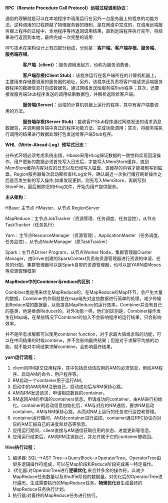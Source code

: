 **RPC（Remote Procedure Call Protocol）远程过程调用协议：**

通俗的理解就是可以在本地程序中调用运行在另外一台服务器上的程序的功能方法。这种调用的过程跨越了物理服务器的限制，是在网络中完成的，在调用远端服务器上程序的过程中，本地程序等待返回调用结果，直到远端程序执行完毕，将结果进行返回到本地，最终完成一次完整的调用

RPC技术在架构设计上有四部分组成，分别是：**客户端、客户端存根、服务端、服务端存根**。

　　　　**客户端（client）**：服务调用发起方，也称为服务消费者。

　　　　**客户端存根(Client Stub)**：该程序运行在客户端所在的计算机机器上，主要用来存储要调用的服务器的地址，另外，该程序还负责将客户端请求远端服务器程序的数据信息打包成数据包，通过网络发送给服务端Stub程序；其次，还要接收服务端Stub程序发送的调用结果数据包，并解析返回给客户端。

　　　　**服务端(Server)**：远端的计算机机器上运行的程序，其中有客户端要调用的方法。

　　　　**服务端存根(Server Stub)**：接收客户Stub程序通过网络发送的请求消息数据包，并调用服务端中真正的程序功能方法，完成功能调用；其次，将服务端执行调用的结果进行数据处理打包发送给客户端Stub程序。



**WHL（Write-Ahead-Log）预写式日志：**

分布式环境必须考虑系统出错，Hbase采用HLog保证数据的一致性和实现回滚操作，用户更新的数据必须首先写入日志后，才能写入MemStore缓存，直到MemStore缓存内容对应的日志以及已经写入磁盘，该缓存的内容才能被刷写到磁盘。Region服务器每次启动都检查HLog文件，确认最近一次执行缓存刷新操作之后是否发生新的写入操作;如果发现更新，则先写入MemStore，再刷写到StoreFile，最后删除旧的Hlog文件，开始为用户提供服务。





**主从架构：**

HBase:  主节点 HMaster，从节点 RegionServer

MapReduce：主节点JobTracker（资源管理、任务调度、任务监控），从节点TaskTracker（任务执行）

Yarn：主节点ResourceManager（资源管理），ApplicationMaster（任务调度、任务监控），从节点NodeManager（原TaskTracker）

Spark：主节点Driver Program，从节点Worker Node，集群管理器Cluster Manager，由Driver创建的SparkContext负责和资源管理器进行资源的申请、任务的分配。集群管理器可以是Spark自带的资源管理器，也可以是YARN或Mesos等资源管理框架





**MapRedce中的Combiner与reduce的区别：**

Combiner类是用来优化MapReduce的，在MapReduce的Map环节，会产生大量的数据，Combiner的作用就是在map端先对这些数据进行简单的处理，减少传输到Reduce端的数据量，从而提高MapReduce的运行效率。Combiner并没有自己的基类，他是继承Reducer的，对外功能一样。他们的区别是，Combiner操作发生在Map端，在某些情况下Combiner的加入不会影响程序的运行结果，只会影响效率。

并不是所有求解都可以使用combiner function，对于求最大值或求和的功能，可以在中间结果的时候combine，并不会影响最终结果；但是对于求解平均值的功能，就不能对中间结果求解combine，会影响最终结果。





**yarn运行流程：**

1. client向RM提交应用程序，其中包括启动该应用的AM的必须信息，例如AM程序、启动AM的命令、用户程序等。
2. RM启动一个container用于运行AM。
3. 启动中的AM向RM注册自己，启动成功后与RM保持心跳。
4. AM向RM发送请求，申请相应数目的container。
5. RM返回AM的申请的containers信息。申请成功的container，由AM进行初始化。container的启动信息初始化后，AM与对应的NM通信，要求NM启动container。AM与NM保持心跳，从而对NM上运行的任务进行监控和管理。
6. container运行期间，AM对container进行监控。container通过RPC协议向对应的AM汇报自己的进度和状态等信息。
7. 应用运行期间，client直接与AM通信获取应用的状态、进度更新等信息。
8. 应用运行结束后，AM向RM注销自己，并允许属于它的container被收回。



**Hive执行过程：**

1. 编译器: SQL-->AST Tree-->QueryBlock-->OperatorTree。OperatorTree由很多逻辑操作符组成，可以在Map阶段和Reduce阶段完成某一特定操作。
2. ·优化器:对OperatorTree进行**逻辑优化**,来合并多余的操作符，以减少MapReduce任务数量以及Shuffle阶段的数据量。对优化后的OperatorTree进行遍历，生成需要执行的MapReduce任务。**物理优化**器生成最终的MapReduce任务执行计划。
3. 执行器:对最终的MapReduce任务进行执行。

